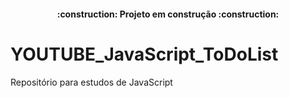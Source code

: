 <h4 align="center"> 
    :construction:  Projeto em construção  :construction:
</h4>

# YOUTUBE_JavaScript_ToDoList
Repositório para estudos de JavaScript
